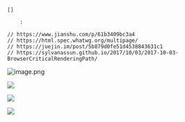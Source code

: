 
```
[]

	: 

// https://www.jianshu.com/p/61b3409bc3a4
// https://html.spec.whatwg.org/multipage/
// https://juejin.im/post/5b879d0fe51d4538843631c1
// https://sylvanassun.github.io/2017/10/03/2017-10-03-BrowserCriticalRenderingPath/
```

![image.png](../imgs/1572567276561-e39ff851-bb6b-455c-a2ed-b47965c3d258.png#align=left&display=inline&height=184&name=image.png&originHeight=170&originWidth=691&size=45206&status=done&width=746)


![](../imgs/1572567291094-f1f49f97-e91e-4225-a701-c54d8976ca64.png#align=left&display=inline&height=411&originHeight=413&originWidth=749&size=0&status=done&width=746)

![](../imgs/1572567303301-1ebc82f5-a0cf-4ef8-bf1e-67a7c8b6f81b.png#align=left&display=inline&height=381&originHeight=296&originWidth=580&size=0&status=done&width=746)

![](../imgs/1572567319063-026df475-8a59-423d-8d01-21ac2c650abc.png#align=left&display=inline&height=359&originHeight=387&originWidth=804&size=0&status=done&width=746)
